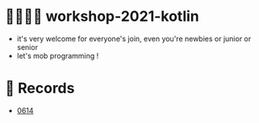 # 👨‍💻👩‍💻 workshop-2021-kotlin
* it's very welcome for everyone's join, even you're newbies or junior or senior
* let's mob programming !

# 📜 Records
* [0614](./0614/README.md)
